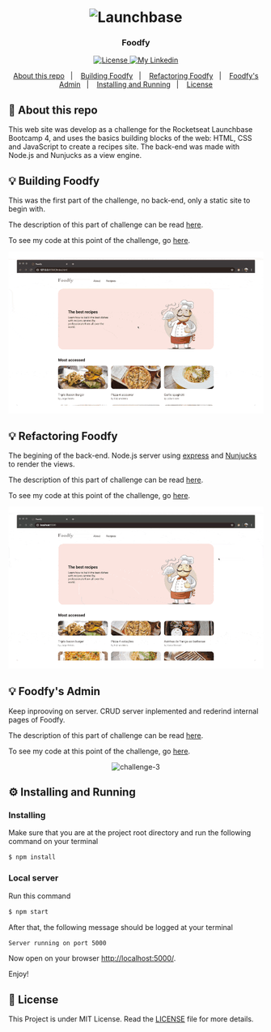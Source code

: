 <h1 align="center">
    <img alt="Launchbase" src="https://storage.googleapis.com/golden-wind/bootcamp-launchbase/logo.png" width="400px" />
</h1>

<h3 align="center">
  Foodfy
</h3>

<p align="center">

  <a href="/LICENSE" >
    <img alt="License" src="https://img.shields.io/badge/license-MIT-%23F8952D">
  </a>

  <a href="https://www.https://www.linkedin.com/in/italoteix/" >
    <img alt="My Linkedin" src="https://img.shields.io/badge/-italoteix-%230077B5?style=social&logo=linkedin">
  </a>
</p>

<p align="center">
  <a href="#rocket-about-this-repo">About this repo</a>&nbsp;&nbsp;&nbsp;|&nbsp;&nbsp;&nbsp;
  <a href="#bulb-building-foodfy">Building Foodfy</a>&nbsp;&nbsp;&nbsp;|&nbsp;&nbsp;&nbsp;
  <a href="#bulb-refactoring-foodfy">Refactoring Foodfy</a>&nbsp;&nbsp;&nbsp;|&nbsp;&nbsp;&nbsp;
  <a href="#bulb-foodfys-admin">Foodfy's Admin</a>&nbsp;&nbsp;&nbsp;|&nbsp;&nbsp;&nbsp;
  <a href="#gear-installing-and-running">Installing and Running</a>&nbsp;&nbsp;&nbsp;|&nbsp;&nbsp;&nbsp;
  <a href="#memo-license">License</a>
</p>

## :rocket: About this repo

This web site was develop as a challenge for the Rocketseat Launchbase Bootcamp 4, and uses the basics building blocks of the web: HTML, CSS and JavaScript to create a recipes site. The back-end was made with Node.js and Nunjucks as a view engine.

## :bulb: Building Foodfy

This was the first part of the challenge, no back-end, only a static site to begin with.

The description of this part of challenge can be read [here](https://github.com/Rocketseat/bootcamp-launchbase-desafios-02/blob/master/desafios/02-foodfy.md).

To see my code at this point of the challenge, go [here](https://github.com/italoteix/foodfy/tree/challenge-2).

<p align="center">
  <img alt="foodfy" src="demo/challenge-2.gif" width="600px">
</p>

## :bulb: Refactoring Foodfy

The begining of the back-end. Node.js server using [express](https://expressjs.com/) and [Nunjucks](https://mozilla.github.io/nunjucks/) to render the views.

The description of this part of challenge can be read [here](https://github.com/Rocketseat/bootcamp-launchbase-desafios-03/blob/master/desafios/03-refatorando-foodfy.md).

To see my code at this point of the challenge, go [here](https://github.com/italoteix/foodfy/tree/challenge-3).

<p align="center">
  <img alt="challenge-3" src="demo/challenge-3.gif" width="600px" />
</p>

## :bulb: Foodfy's Admin

Keep inprooving on server. CRUD server inplemented and rederind internal pages of Foodfy.

The description of this part of challenge can be read [here](https://github.com/Rocketseat/bootcamp-launchbase-desafios-04/blob/master/desafios/04-admin-foodfy.md).

To see my code at this point of the challenge, go [here](https://github.com/italoteix/foodfy/tree/challenge-4).

<p align="center">
  <img alt="challenge-3" src="demo/challenge-4.gif" width="500px" />
</p>

## :gear: Installing and Running

### Installing

Make sure that you are at the project root directory and run the following command on your terminal

```bash
$ npm install
```

### Local server

Run this command

```bash
$ npm start
```

After that, the following message should be logged at your terminal

```bash
Server running on port 5000
```

Now open on your browser [http://localhost:5000/](http://localhost:5000/).

Enjoy!

## :memo: License

This Project is under MIT License. Read the [LICENSE](./LICENSE) file for more details.